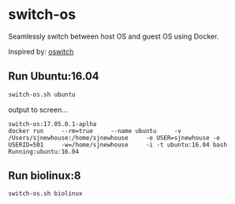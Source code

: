 # switch-os
Seamlessly switch between host OS and guest OS using Docker.

Inspired by: [oswitch](https://github.com/wurmlab/oswitch)

## Run Ubuntu:16.04

```bash
switch-os.sh ubuntu
```

output to screen...

```
switch-os:17.05.0.1-aplha
docker run     --rm=true     --name ubuntu     -v /Users/sjnewhouse:/home/sjnewhouse     -e USER=sjnewhouse -e USERID=501     -w=/home/sjnewhouse     -i -t ubuntu:16.04 bash
Running:ubuntu:16.04

```


## Run biolinux:8

```bash
switch-os.sh biolinux
```
